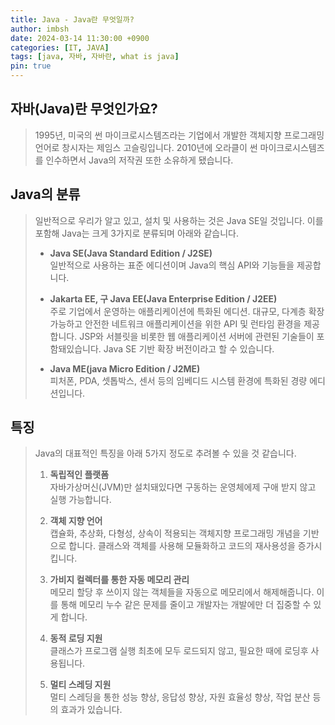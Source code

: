 ```yaml
---
title: Java - Java란 무엇일까?
author: imbsh
date: 2024-03-14 11:30:00 +0900
categories: [IT, JAVA]
tags: [java, 자바, 자바란, what is java]
pin: true
---
```


## 자바(Java)란 무엇인가요?
> 1995년, 미국의 썬 마이크로시스템즈라는 기업에서 개발한 객체지향 프로그래밍 언어로 창시자는 제임스 고슬링입니다. 2010년에 오라클이 썬 마이크로시스템즈를 인수하면서 Java의 저작권 또한 소유하게 됐습니다.

## Java의 분류
> 일반적으로 우리가 알고 있고, 설치 및 사용하는 것은 Java SE일 것입니다. 이를 포함해 Java는 크게 3가지로 분류되며 아래와 같습니다.
> - **Java SE(Java Standard Edition / J2SE)**
> <br/>일반적으로 사용하는 표준 에디션이며 Java의 핵심 API와 기능들을 제공합니다.
> 
> - **Jakarta EE, 구 Java EE(Java Enterprise Edition / J2EE)**
> <br/>주로 기업에서 운영하는 애플리케이션에 특화된 에디션.
> 대규모, 다계층 확장 가능하고 안전한 네트워크 애플리케이션을 위한 API 및 런타임 환경을 제공합니다.
> JSP와 서블릿을 비롯한 웹 애플리케이션 서버에 관련된 기술들이 포함돼있습니다.
> Java SE 기반 확장 버전이라고 할 수 있습니다.
> 
> - **Java ME(java Micro Edition / J2ME)**
> <br/>피처폰, PDA, 셋톱박스, 센서 등의 임베디드 시스템 환경에 특화된 경량 에디션입니다.

## 특징
> Java의 대표적인 특징을 아래 5가지 정도로 추려볼 수 있을 것 같습니다.
> 1. **독립적인 플랫폼**
> <br/>자바가상머신(JVM)만 설치돼있다면 구동하는 운영체에제 구애 받지 않고 실행 가능합니다.
> 
> 2. **객체 지향 언어**
> <br/>캡슐화, 추상화, 다형성, 상속이 적용되는 객체지향 프로그래밍 개념을 기반으로 합니다.
> 클래스와 객체를 사용해 모듈화하고 코드의 재사용성을 증가시킵니다.
> 
> 3. **가비지 컬렉터를 통한 자동 메모리 관리**
> <br/>메모리 할당 후 쓰이지 않는 객체들을 자동으로 메모리에서 해제해줍니다.
> 이를 통해 메모리 누수 같은 문제를 줄이고 개발자는 개발에만 더 집중할 수 있게 합니다.
> 
> 4. **동적 로딩 지원**
> <br/>클래스가 프로그램 실행 최초에 모두 로드되지 않고, 필요한 때에 로딩후 사용됩니다.
> 
> 5. **멀티 스레딩 지원**
> <br/>멀티 스레딩을 통한 성능 향상, 응답성 향상, 자원 효율성 향상, 작업 분산 등의 효과가 있습니다.
